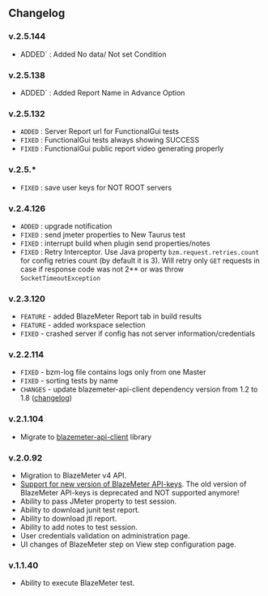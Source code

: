 ## Changelog

### v.2.5.144
- ADDED` : Added No data/ Not set Condition

### v.2.5.138
- ADDED` : Added Report Name in Advance Option

### v.2.5.132
- `ADDED` : Server Report url for FunctionalGui tests
- `FIXED` : FunctionalGui tests always showing SUCCESS
- `FIXED` : FunctionalGui public report video generating properly

### v.2.5.*
- `FIXED` : save user keys for NOT ROOT servers

### v.2.4.126
- `ADDED` : upgrade notification
- `FIXED` : send jmeter properties to New Taurus test
- `FIXED` : interrupt build when plugin send properties/notes
- `FIXED` : Retry Interceptor. Use Java property `bzm.request.retries.count` for config retries count (by default it is 3). Will retry only `GET` requests in case if response code was not 2** or was throw `SocketTimeoutException`

### v.2.3.120 

- `FEATURE` - added BlazeMeter Report tab in build results
- `FEATURE` - added workspace selection
- `FIXED` - crashed server if config has not server information/credentials


### v.2.2.114

- `FIXED` - bzm-log file contains logs only from one Master
- `FIXED` - sorting tests by name
- `CHANGES` - update blazemeter-api-client dependency version from 1.2 to 1.8 ([changelog](https://github.com/Blazemeter/blazemeter-api-client/wiki/Changelog))

### v.2.1.104

- Migrate to [blazemeter-api-client](https://github.com/Blazemeter/blazemeter-api-client) library

### v.2.0.92

- Migration to BlazeMeter v4 API.
- [Support for new version of BlazeMeter API-keys](https://guide.blazemeter.com/hc/en-us/articles/115002213289-BlazeMeter-API-keys). The old version of BlazeMeter API-keys is deprecated and NOT supported anymore!
- Ability to pass JMeter property to test session.
- Ability to download junit test report.
- Ability to download jtl report.
- Ability to add notes to test session.
- User credentials validation on administration page.
- UI changes of BlazeMeter step on View step configuration page.

### v.1.1.40

- Ability to execute BlazeMeter test.
